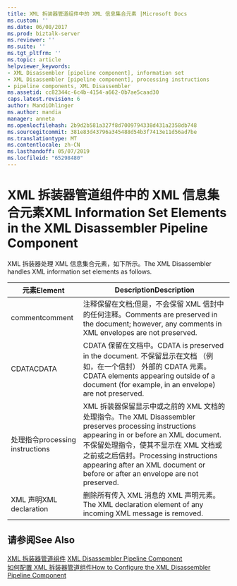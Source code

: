 ```yaml
---
title: XML 拆装器管道组件中的 XML 信息集合元素 |Microsoft Docs
ms.custom: ''
ms.date: 06/08/2017
ms.prod: biztalk-server
ms.reviewer: ''
ms.suite: ''
ms.tgt_pltfrm: ''
ms.topic: article
helpviewer_keywords:
- XML Disassembler [pipeline component], information set
- XML Disassembler [pipeline component], processing instructions
- pipeline components, XML Disassembler
ms.assetid: cc82344c-6c4b-4154-a662-0b7ae5caad30
caps.latest.revision: 6
author: MandiOhlinger
ms.author: mandia
manager: anneta
ms.openlocfilehash: 2b9d2b581a327f8d7009794338d431a2358db748
ms.sourcegitcommit: 381e83d43796a345488d54b3f7413e11d56ad7be
ms.translationtype: MT
ms.contentlocale: zh-CN
ms.lasthandoff: 05/07/2019
ms.locfileid: "65298480"
---
```

# <a name="xml-information-set-elements-in-the-xml-disassembler-pipeline-component"></a><span data-ttu-id="afa04-102">XML 拆装器管道组件中的 XML 信息集合元素</span><span class="sxs-lookup"><span data-stu-id="afa04-102">XML Information Set Elements in the XML Disassembler Pipeline Component</span></span>
<span data-ttu-id="afa04-103">XML 拆装器处理 XML 信息集合元素，如下所示。</span><span class="sxs-lookup"><span data-stu-id="afa04-103">The XML Disassembler handles XML information set elements as follows.</span></span>  
  
|<span data-ttu-id="afa04-104">元素</span><span class="sxs-lookup"><span data-stu-id="afa04-104">Element</span></span>|<span data-ttu-id="afa04-105">Description</span><span class="sxs-lookup"><span data-stu-id="afa04-105">Description</span></span>|  
|-------------|-----------------|  
|<span data-ttu-id="afa04-106">comment</span><span class="sxs-lookup"><span data-stu-id="afa04-106">comment</span></span>|<span data-ttu-id="afa04-107">注释保留在文档;但是，不会保留 XML 信封中的任何注释。</span><span class="sxs-lookup"><span data-stu-id="afa04-107">Comments are preserved in the document; however, any comments in XML envelopes are not preserved.</span></span>|  
|<span data-ttu-id="afa04-108">CDATA</span><span class="sxs-lookup"><span data-stu-id="afa04-108">CDATA</span></span>|<span data-ttu-id="afa04-109">CDATA 保留在文档中。</span><span class="sxs-lookup"><span data-stu-id="afa04-109">CDATA is preserved in the document.</span></span> <span data-ttu-id="afa04-110">不保留显示在文档 （例如，在一个信封） 外部的 CDATA 元素。</span><span class="sxs-lookup"><span data-stu-id="afa04-110">CDATA elements appearing outside of a document (for example, in an envelope) are not preserved.</span></span>|  
|<span data-ttu-id="afa04-111">处理指令</span><span class="sxs-lookup"><span data-stu-id="afa04-111">processing instructions</span></span>|<span data-ttu-id="afa04-112">XML 拆装器保留显示中或之前的 XML 文档的处理指令。</span><span class="sxs-lookup"><span data-stu-id="afa04-112">The XML Disassembler preserves processing instructions appearing in or before an XML document.</span></span> <span data-ttu-id="afa04-113">不保留处理指令，使其不显示在 XML 文档或之前或之后信封。</span><span class="sxs-lookup"><span data-stu-id="afa04-113">Processing instructions appearing after an XML document or before or after an envelope are not preserved.</span></span>|  
|<span data-ttu-id="afa04-114">XML 声明</span><span class="sxs-lookup"><span data-stu-id="afa04-114">XML declaration</span></span>|<span data-ttu-id="afa04-115">删除所有传入 XML 消息的 XML 声明元素。</span><span class="sxs-lookup"><span data-stu-id="afa04-115">The XML declaration element of any incoming XML message is removed.</span></span>|  
  
## <a name="see-also"></a><span data-ttu-id="afa04-116">请参阅</span><span class="sxs-lookup"><span data-stu-id="afa04-116">See Also</span></span>  
 <span data-ttu-id="afa04-117">[XML 拆装器管道组件](../core/xml-disassembler-pipeline-component.md) </span><span class="sxs-lookup"><span data-stu-id="afa04-117">[XML Disassembler Pipeline Component](../core/xml-disassembler-pipeline-component.md) </span></span>  
 [<span data-ttu-id="afa04-118">如何配置 XML 拆装器管道组件</span><span class="sxs-lookup"><span data-stu-id="afa04-118">How to Configure the XML Disassembler Pipeline Component</span></span>](../core/how-to-configure-the-xml-disassembler-pipeline-component.md)